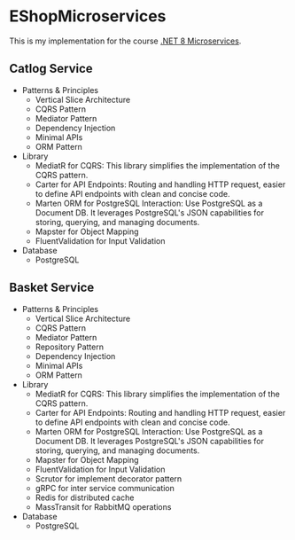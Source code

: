 # EShopMicroservices

This is my implementation for the course [.NET 8 Microservices](https://www.udemy.com/course/microservices-architecture-and-implementation-on-dotnet).

## Catlog Service
- Patterns & Principles
  - Vertical Slice Architecture
  - CQRS Pattern
  - Mediator Pattern
  - Dependency Injection
  - Minimal APIs
  - ORM Pattern
- Library
  - MediatR for CQRS: This library simplifies the implementation of the CQRS pattern.
  - Carter for API Endpoints: Routing and handling HTTP request, easier to define API endpoints with clean and concise code.
  - Marten ORM for PostgreSQL Interaction: Use PostgreSQL as a Document DB. It leverages PostgreSQL's JSON capabilities for storing, querying, and managing documents.
  - Mapster for Object Mapping
  - FluentValidation for Input Validation
- Database
  - PostgreSQL
## Basket Service
- Patterns & Principles
  - Vertical Slice Architecture
  - CQRS Pattern
  - Mediator Pattern
  - Repository Pattern
  - Dependency Injection
  - Minimal APIs
  - ORM Pattern
- Library
  - MediatR for CQRS: This library simplifies the implementation of the CQRS pattern.
  - Carter for API Endpoints: Routing and handling HTTP request, easier to define API endpoints with clean and concise code.
  - Marten ORM for PostgreSQL Interaction: Use PostgreSQL as a Document DB. It leverages PostgreSQL's JSON capabilities for storing, querying, and managing documents.
  - Mapster for Object Mapping
  - FluentValidation for Input Validation
  - Scrutor for implement decorator pattern
  - gRPC for inter service communication
  - Redis for distributed cache
  - MassTransit for RabbitMQ operations
- Database
  - PostgreSQL
